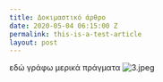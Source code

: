 ```yaml
---
title: Δοκιμαστικό άρθρο
date: 2020-05-04 06:15:00 Z
permalink: this-is-a-test-article
layout: post
---
```


εδώ γράφω μερικά πράγματα
![3.jpeg](/uploads/3.jpeg)